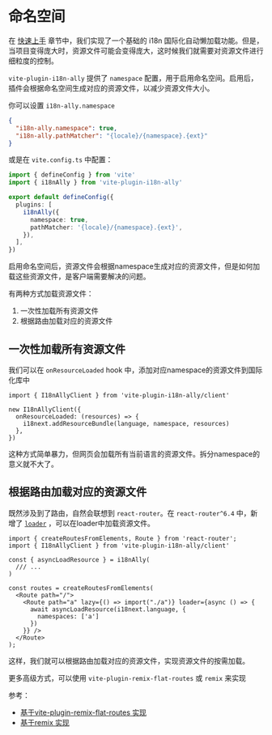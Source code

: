 # 命名空间

在 [快速上手](./getting-started) 章节中，我们实现了一个基础的 i18n 国际化自动懒加载功能。但是，当项目变得庞大时，资源文件可能会变得庞大，这时候我们就需要对资源文件进行细粒度的控制。

`vite-plugin-i18n-ally` 提供了 `namespace` 配置，用于启用命名空间。启用后，插件会根据命名空间生成对应的资源文件，以减少资源文件大小。

你可以设置 `i18n-ally.namespace`
```json
{
  "i18n-ally.namespace": true,
  "i18n-ally.pathMatcher": "{locale}/{namespace}.{ext}"
}
```
或是在 `vite.config.ts` 中配置：

```ts
import { defineConfig } from 'vite'
import { i18nAlly } from 'vite-plugin-i18n-ally'

export default defineConfig({
  plugins: [
    i18nAlly({
      namespace: true,
      pathMatcher: '{locale}/{namespace}.{ext}',
    }),
  ],
})
```

启用命名空间后，资源文件会根据namespace生成对应的资源文件，但是如何加载这些资源文件，是客户端需要解决的问题。

有两种方式加载资源文件：

1. 一次性加载所有资源文件
2. 根据路由加载对应的资源文件

## 一次性加载所有资源文件


我们可以在 `onResourceLoaded` hook 中，添加对应namespace的资源文件到国际化库中

```tsx
import { I18nAllyClient } from 'vite-plugin-i18n-ally/client'

new I18nAllyClient({
  onResourceLoaded: (resources) => {
    i18next.addResourceBundle(language, namespace, resources)
  },
})
```

这种方式简单暴力，但网页会加载所有当前语言的资源文件。拆分namespace的意义就不大了。

## 根据路由加载对应的资源文件

既然涉及到了路由，自然会联想到 `react-router`。在 `react-router^6.4` 中，新增了 [`loader`](https://reactrouter.com/en/main/route/loader) ，可以在loader中加载资源文件。

```tsx
import { createRoutesFromElements, Route } from 'react-router';
import { I18nAllyClient } from 'vite-plugin-i18n-ally/client'

const { asyncLoadResource } = i18nAlly(
  /// ...
)

const routes = createRoutesFromElements(
  <Route path="/">
    <Route path="a" lazy={() => import("./a")} loader={async () => {
      await asyncLoadResource(i18next.language, {
        namespaces: ['a']
      })
    }} />
  </Route>
);
```

这样，我们就可以根据路由加载对应的资源文件，实现资源文件的按需加载。

更多高级方式，可以使用 `vite-plugin-remix-flat-routes` 或 `remix` 来实现

参考：
- [基于vite-plugin-remix-flat-routes 实现](https://github.com/hemengke1997/vite-plugin-i18n-ally/tree/master/playground/remix-flat-routes)
- [基于remix 实现](https://github.com/hemengke1997/vite-plugin-i18n-ally/tree/master/playground/remix-ssr)
